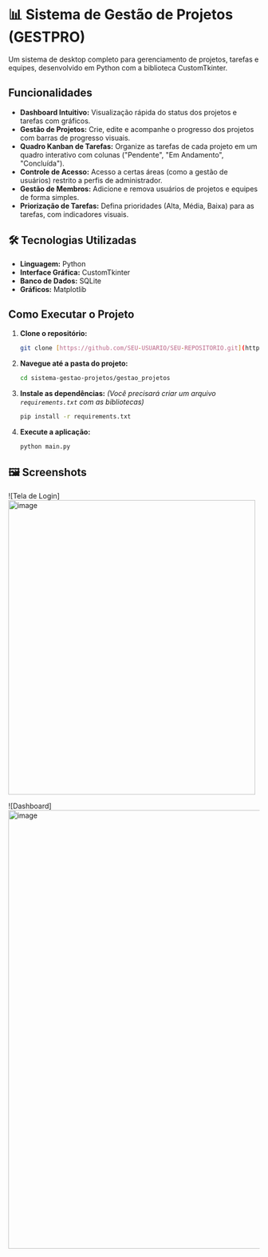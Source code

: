 # 📊 Sistema de Gestão de Projetos (GESTPRO)

Um sistema de desktop completo para gerenciamento de projetos, tarefas e equipes, desenvolvido em Python com a biblioteca CustomTkinter.

##  Funcionalidades

* **Dashboard Intuitivo:** Visualização rápida do status dos projetos e tarefas com gráficos.
* **Gestão de Projetos:** Crie, edite e acompanhe o progresso dos projetos com barras de progresso visuais.
* **Quadro Kanban de Tarefas:** Organize as tarefas de cada projeto em um quadro interativo com colunas ("Pendente", "Em Andamento", "Concluída").
* **Controle de Acesso:** Acesso a certas áreas (como a gestão de usuários) restrito a perfis de administrador.
* **Gestão de Membros:** Adicione e remova usuários de projetos e equipes de forma simples.
* **Priorização de Tarefas:** Defina prioridades (Alta, Média, Baixa) para as tarefas, com indicadores visuais.

## 🛠 Tecnologias Utilizadas

* **Linguagem:** Python
* **Interface Gráfica:** CustomTkinter
* **Banco de Dados:** SQLite
* **Gráficos:** Matplotlib

##  Como Executar o Projeto

1.  **Clone o repositório:**
    ```bash
    git clone [https://github.com/SEU-USUARIO/SEU-REPOSITORIO.git](https://github.com/SEU-USUARIO/SEU-REPOSITORIO.git)
    ```
2.  **Navegue até a pasta do projeto:**
    ```bash
    cd sistema-gestao-projetos/gestao_projetos
    ```
3.  **Instale as dependências:**
    *(Você precisará criar um arquivo `requirements.txt` com as bibliotecas)*
    ```bash
    pip install -r requirements.txt
    ```
4.  **Execute a aplicação:**
    ```bash
    python main.py
    ```

## 🖼 Screenshots

![Tela de Login]<img width="495" height="589" alt="image" src="https://github.com/user-attachments/assets/29eabfff-c1f0-4180-806f-3cfd2756be9b" />

![Dashboard]<img width="1488" height="877" alt="image" src="https://github.com/user-attachments/assets/f4b25f41-b42c-4c0f-8500-81262ec87ff7" />
